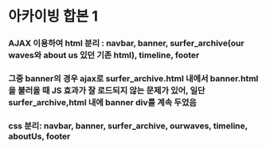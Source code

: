 # 아카이빙 합본 1

### AJAX 이용하여 html 분리 : navbar, banner, surfer_archive(our waves와 about us 있던 기존 html), timeline, footer 
### 그중 banner의 경우 ajax로 surfer_archive.html 내에서 banner.html을 불러올 때 JS 효과가 잘 로드되지 않는 문제가 있어, 일단 surfer_archive,html 내에 banner div를 계속 두었음
### css 분리: navbar, banner, surfer_archive, ourwaves, timeline, aboutUs, footer 
